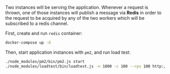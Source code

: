 Two instances will be serving the application. Whenever a request is thrown, one of those instances will publish a message via **Redis** in order to the request to be acquired by any of the two workers which will be subscribed to a redis channel.

First, create and run `redis` container: 
```sh
docker-compose up -d
```

Then, start application instances with `pm2`, and run load test:
```sh
./node_modules/pm2/bin/pm2.js start
./node_modules/loadtest/bin/loadtest.js -n 1000 -c 100 --rps 100 http://localhost:3001\?number\=60
```